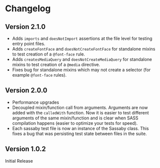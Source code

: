 # Changelog

## Version 2.1.0

* Adds `imports` and `doesNotImport` assertions at the file level for testing entry point files.
* Adds `createFontFace` and `doesNotCreateFontFace` for standalone mixins to test creation of a `@font-face` rule.
* Adds `createsMediaQuery` and `doesNotCreateMediaQuery` for standalone mixins to test creation of a `@media` directive.
* Fixes bug for standalone mixins which may not create a selector (for example `@font-face` rules).

## Version 2.0.0

* Performance upgrades
* Decoupled mixin/function call from arguments. Arguments are now added with the `calledWith` function. Now it is easier to test different arguments of the same mixin/function and is clear when SASS compilation happens (easier to optimize your tests for speed).
* Each sassaby test file is now an instance of the Sassaby class. This fixes a bug that was persisting test state between files in the suite.

## Version 1.0.2
Initial Release


